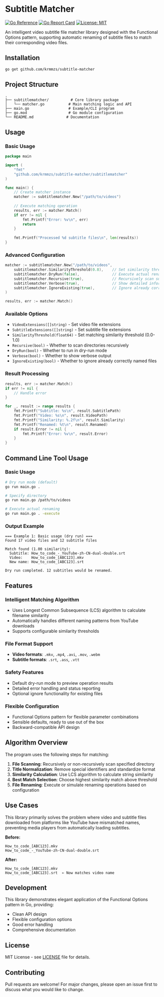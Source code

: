 # Subtitle Matcher

[![Go Reference](https://pkg.go.dev/badge/github.com/krmmzs/subtitle-matcher.svg)](https://pkg.go.dev/github.com/krmmzs/subtitle-matcher)
[![Go Report Card](https://goreportcard.com/badge/github.com/krmmzs/subtitle-matcher)](https://goreportcard.com/report/github.com/krmmzs/subtitle-matcher)
[![License: MIT](https://img.shields.io/badge/License-MIT-yellow.svg)](https://opensource.org/licenses/MIT)

An intelligent video subtitle file matcher library designed with the Functional Options pattern, supporting automatic renaming of subtitle files to match their corresponding video files.

## Installation

```bash
go get github.com/krmmzs/subtitle-matcher
```

## Project Structure

```
.
├── subtitlematcher/          # Core library package
│   └── matcher.go           # Main matching logic and API
├── main.go                  # Example/CLI program
├── go.mod                   # Go module configuration
└── README.md               # Documentation
```

## Usage

### Basic Usage

```go
package main

import (
    "fmt"
    "github.com/krmmzs/subtitle-matcher/subtitlematcher"
)

func main() {
    // Create matcher instance
    matcher := subtitlematcher.New("/path/to/videos")
    
    // Execute matching operation
    results, err := matcher.Match()
    if err != nil {
        fmt.Printf("Error: %v\n", err)
        return
    }
    
    fmt.Printf("Processed %d subtitle files\n", len(results))
}
```

### Advanced Configuration

```go
matcher := subtitlematcher.New("/path/to/videos",
    subtitlematcher.SimilarityThreshold(0.8),    // Set similarity threshold
    subtitlematcher.DryRun(false),               // Execute actual renaming
    subtitlematcher.Recursive(true),             // Recursively scan subdirectories
    subtitlematcher.Verbose(true),               // Show detailed information
    subtitlematcher.IgnoreExisting(true),        // Ignore already correctly named files
)

results, err := matcher.Match()
```

### Available Options

- `VideoExtensions([]string)` - Set video file extensions
- `SubtitleExtensions([]string)` - Set subtitle file extensions  
- `SimilarityThreshold(float64)` - Set matching similarity threshold (0.0-1.0)
- `Recursive(bool)` - Whether to scan directories recursively
- `DryRun(bool)` - Whether to run in dry-run mode
- `Verbose(bool)` - Whether to show verbose output
- `IgnoreExisting(bool)` - Whether to ignore already correctly named files

### Result Processing

```go
results, err := matcher.Match()
if err != nil {
    // Handle error
}

for _, result := range results {
    fmt.Printf("Subtitle: %s\n", result.SubtitlePath)
    fmt.Printf("Video: %s\n", result.VideoPath)
    fmt.Printf("Similarity: %.2f\n", result.Similarity)
    fmt.Printf("Renamed: %t\n", result.Renamed)
    if result.Error != nil {
        fmt.Printf("Error: %v\n", result.Error)
    }
}
```

## Command Line Tool Usage

### Basic Usage

```bash
# Dry run mode (default)
go run main.go .

# Specify directory
go run main.go /path/to/videos

# Execute actual renaming
go run main.go . -execute
```

### Output Example

```
=== Example 1: Basic usage (dry run) ===
Found 17 video files and 12 subtitle files

Match found (1.00 similarity):
  Subtitle: How_to_code_-_YouTube-zh-CN-dual-double.srt
  Video:    How_to_code_[ABC123].mkv
  New name: How_to_code_[ABC123].srt

Dry run completed. 12 subtitles would be renamed.
```

## Features

### Intelligent Matching Algorithm
- Uses Longest Common Subsequence (LCS) algorithm to calculate filename similarity
- Automatically handles different naming patterns from YouTube downloads
- Supports configurable similarity thresholds

### File Format Support
- **Video formats**: `.mkv`, `.mp4`, `.avi`, `.mov`, `.webm`
- **Subtitle formats**: `.srt`, `.ass`, `.vtt`

### Safety Features
- Default dry-run mode to preview operation results
- Detailed error handling and status reporting
- Optional ignore functionality for existing files

### Flexible Configuration
- Functional Options pattern for flexible parameter combinations
- Sensible defaults, ready to use out of the box
- Backward-compatible API design

## Algorithm Overview

The program uses the following steps for matching:

1. **File Scanning**: Recursively or non-recursively scan specified directory
2. **Title Normalization**: Remove special identifiers and standardize format
3. **Similarity Calculation**: Use LCS algorithm to calculate string similarity
4. **Best Match Selection**: Choose highest similarity match above threshold
5. **File Renaming**: Execute or simulate renaming operations based on configuration

## Use Cases

This library primarily solves the problem where video and subtitle files downloaded from platforms like YouTube have mismatched names, preventing media players from automatically loading subtitles.

**Before:**
```
How_to_code_[ABC123].mkv
How_to_code_-_YouTube-zh-CN-dual-double.srt
```

**After:**
```
How_to_code_[ABC123].mkv
How_to_code_[ABC123].srt  ← Now matches video name
```

## Development

This library demonstrates elegant application of the Functional Options pattern in Go, providing:
- Clean API design
- Flexible configuration options
- Good error handling
- Comprehensive documentation

## License

MIT License - see [LICENSE](LICENSE) file for details.

## Contributing

Pull requests are welcome! For major changes, please open an issue first to discuss what you would like to change.